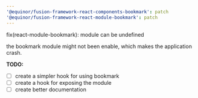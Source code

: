 ```yaml
---
'@equinor/fusion-framework-react-components-bookmark': patch
'@equinor/fusion-framework-react-module-bookmark': patch
---
```


fix(react-module-bookmark): module can be undefined

the bookmark module might not been enable, which makes the application crash.

__TODO:__
 - [ ] create a simpler hook for using bookmark
 - [ ] create a hook for exposing the module
 - [ ] create better documentation
